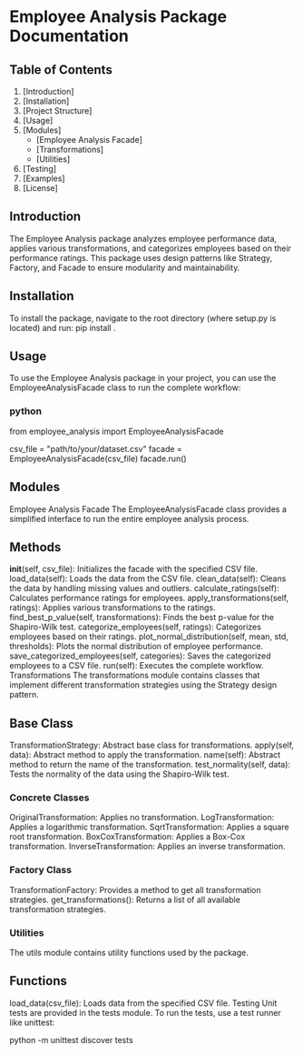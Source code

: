 # Employee Analysis Package Documentation

## Table of Contents

1. [Introduction]
2. [Installation]
3. [Project Structure]
4. [Usage]
5. [Modules]
    - [Employee Analysis Facade]
    - [Transformations]
    - [Utilities]
6. [Testing]
7. [Examples]
8. [License]

## Introduction

The Employee Analysis package analyzes employee performance data, applies various transformations, and categorizes employees based on their performance ratings. This package uses design patterns like Strategy, Factory, and Facade to ensure modularity and maintainability.

## Installation

To install the package, navigate to the root directory (where setup.py is located) and run:
pip install .

## Usage
To use the Employee Analysis package in your project, you can use the EmployeeAnalysisFacade class to run the complete workflow:

### python
from employee_analysis import EmployeeAnalysisFacade

csv_file = "path/to/your/dataset.csv"
facade = EmployeeAnalysisFacade(csv_file)
facade.run()

## Modules
Employee Analysis Facade
The EmployeeAnalysisFacade class provides a simplified interface to run the entire employee analysis process.

## Methods
__init__(self, csv_file): Initializes the facade with the specified CSV file.
load_data(self): Loads the data from the CSV file.
clean_data(self): Cleans the data by handling missing values and outliers.
calculate_ratings(self): Calculates performance ratings for employees.
apply_transformations(self, ratings): Applies various transformations to the ratings.
find_best_p_value(self, transformations): Finds the best p-value for the Shapiro-Wilk test.
categorize_employees(self, ratings): Categorizes employees based on their ratings.
plot_normal_distribution(self, mean, std, thresholds): Plots the normal distribution of employee performance.
save_categorized_employees(self, categories): Saves the categorized employees to a CSV file.
run(self): Executes the complete workflow.
Transformations
The transformations module contains classes that implement different transformation strategies using the Strategy design pattern.

## Base Class
TransformationStrategy: Abstract base class for transformations.
apply(self, data): Abstract method to apply the transformation.
name(self): Abstract method to return the name of the transformation.
test_normality(self, data): Tests the normality of the data using the Shapiro-Wilk test.
### Concrete Classes
OriginalTransformation: Applies no transformation.
LogTransformation: Applies a logarithmic transformation.
SqrtTransformation: Applies a square root transformation.
BoxCoxTransformation: Applies a Box-Cox transformation.
InverseTransformation: Applies an inverse transformation.
### Factory Class
TransformationFactory: Provides a method to get all transformation strategies.
get_transformations(): Returns a list of all available transformation strategies.
### Utilities
The utils module contains utility functions used by the package.

## Functions
load_data(csv_file): Loads data from the specified CSV file.
Testing
Unit tests are provided in the tests module. To run the tests, use a test runner like unittest:

python -m unittest discover tests

